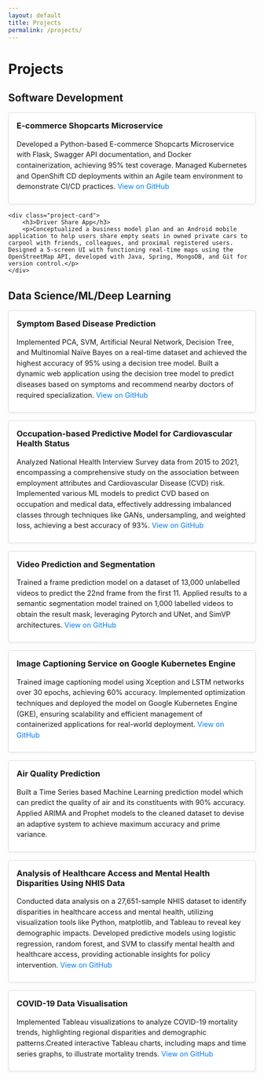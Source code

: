 ```yaml
---
layout: default
title: Projects
permalink: /projects/
---
```


# Projects

<div class="project-section">
    <h2>Software Development</h2>
    <div class="project-card">
        <h3>E-commerce Shopcarts Microservice</h3>
        <p>Developed a Python-based E-commerce Shopcarts Microservice with Flask, Swagger API documentation, and Docker containerization, achieving 95% test coverage. Managed Kubernetes and OpenShift CD deployments within an Agile team environment to demonstrate CI/CD practices. <a href="https://github.com/JainiPriya/shopcarts" target="_blank">View on GitHub</a></p>
    </div>

    <div class="project-card">
        <h3>Driver Share App</h3>
        <p>Conceptualized a business model plan and an Android mobile application to help users share empty seats in owned private cars to carpool with friends, colleagues, and proximal registered users. Designed a 5-screen UI with functioning real-time maps using the OpenStreetMap API, developed with Java, Spring, MongoDB, and Git for version control.</p>
    </div>
</div>

<div class="project-section">
    <h2>Data Science/ML/Deep Learning</h2>
    <div class="project-card">
        <h3>Symptom Based Disease Prediction</h3>
        <p>Implemented PCA, SVM, Artificial Neural Network, Decision Tree, and Multinomial Naïve Bayes on a real-time dataset and achieved the highest accuracy of 95% using a decision tree model. Built a dynamic web application using the decision tree model to predict diseases based on symptoms and recommend nearby doctors of required specialization. <a href="https://github.com/JainiPriya/Disease-Prediction-System" target="_blank">View on GitHub</a></p>
    </div>
    <div class="project-card">
        <h3>Occupation-based Predictive Model for Cardiovascular Health Status</h3>
        <p>Analyzed National Health Interview Survey data from 2015 to 2021, encompassing a comprehensive study on the association between employment attributes and Cardiovascular Disease (CVD) risk. Implemented various ML models to predict CVD based on occupation and medical data, effectively addressing imbalanced classes through techniques like GANs, undersampling, and weighted loss, achieving a best accuracy of 93%. <a href="https://github.com/JainiPriya/Occupation-based-CVD-prediction" target="_blank">View on GitHub</a></p>
    </div>
    <div class="project-card">
        <h3>Video Prediction and Segmentation</h3>
        <p>Trained a frame prediction model on a dataset of 13,000 unlabelled videos to predict the 22nd frame from the first 11. Applied results to a semantic segmentation model trained on 1,000 labelled videos to obtain the result mask, leveraging Pytorch and UNet, and SimVP architectures. <a href="https://github.com/JainiPriya/Video-prediction" target="_blank">View on GitHub</a></p>
    </div>
    <div class="project-card">
        <h3>Image Captioning Service on Google Kubernetes Engine</h3>
        <p>Trained image captioning model using Xception and LSTM networks over 30 epochs, achieving 60% accuracy. Implemented optimization techniques and deployed the model on Google Kubernetes Engine (GKE), ensuring scalability and efficient management of containerized applications for real-world deployment.
        <a href="https://github.com/JainiPriya/Image-Captioning" target="_blank">View on GitHub</a></p>
    </div>
    <div class="project-card">
        <h3>Air Quality Prediction</h3>
        <p>Built a Time Series based Machine Learning prediction model which can predict the quality of air and its constituents with 90% accuracy. Applied ARIMA and Prophet models to the cleaned dataset to devise an adaptive system to achieve maximum accuracy and prime variance.</p>
    </div>
    <div class="project-card">
        <h3>Analysis of Healthcare Access and Mental Health Disparities Using NHIS Data</h3>
        <p>Conducted data analysis on a 27,651-sample NHIS dataset to identify disparities in healthcare access and mental health, utilizing visualization tools like Python, matplotlib, and Tableau to reveal key demographic impacts. Developed predictive models using logistic regression, random forest, and SVM to classify mental health and healthcare access, providing actionable insights for policy intervention. <a href="https://github.com/JainiPriya/NHIS-data-analysis" target="_blank">View on GitHub</a></p>
    </div>
    <div class="project-card">
        <h3>COVID-19 Data Visualisation</h3>
        <p>Implemented Tableau visualizations to analyze COVID-19 mortality trends, highlighting regional disparities and demographic patterns.Created interactive Tableau charts, including maps and time series graphs, to illustrate mortality trends. <a href="https://github.com/JainiPriya/Covid19-Data-Visualization" target="_blank">View on GitHub</a></p>
    </div>
</div>

<style>
.project-section {
    margin-bottom: 2rem;
}

.project-card {
    background: #fff;
    border: 1px solid #ddd;
    border-radius: 4px;
    padding: 1rem;
    margin-bottom: 1rem;
    box-shadow: 0 2px 4px rgba(0, 0, 0, 0.05);
}

.project-card h3 {
    margin-top: 0;
}

.project-card p {
    font-size: 0.9rem;
    margin-bottom: 0.5rem;
    line-height: 1.5;
}

.project-card a {
    color: #007bff;
    text-decoration: none;
}

.project-card a:hover {
    text-decoration: underline;
}
</style>
